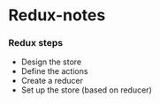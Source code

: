 # Redux-notes

### Redux steps

- Design the store
- Define the actions
- Create a reducer
- Set up the store (based on reducer)
